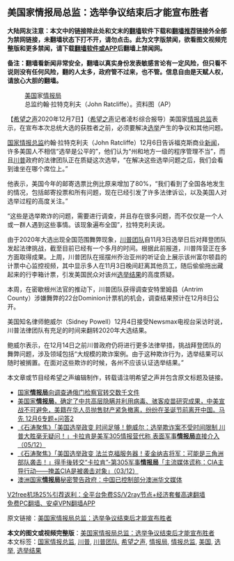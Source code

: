 <h2>美国家情报局总监：选举争议结束后才能宣布胜者</h2> <p class="notice"><b>大陆网友注意：本文中的链接除此处和文末的<a href="https://github.com/bannedbook/fanqiang" >翻墙</a>软件下载和<a href="https://github.com/killgcd/justmysocks/blob/master/README.md">翻墙推荐</a>链接外全部为禁网链接，未翻墙状态下打不开，请勿点击。此为文字版禁闻，欲看图文视频完整版和更多禁闻，请下载<a href="https://github.com/bannedbook/fanqiang">翻墙软件或APP</a>后翻墙上禁闻网。</p><p>备注：翻墙看新闻非常安全，翻墙以真实身份发表敏感言论有一定风险，但只看不说则没有任何风险，翻的人太多，政府管不过来，也不管。信息自由是天赋人权，请放心大胆的翻墙。</b></p>  <div class="entry"> <figure><figcaption><a href="https://www.bannedbook.org/bnews/tag/%e7%be%8e%e5%9b%bd/" class="st_tag internal_tag" rel="tag" title="标签 美国 下的日志">美国</a>家<a href="https://www.bannedbook.org/bnews/tag/%E6%83%85%E6%8A%A5%E5%B1%80/" class="st_tag internal_tag" rel="tag" title="标签 情报局 下的日志">情报局</a>总监约翰·拉特克利夫（John Ratcliffe）。资料图（AP）</figcaption></figure> <p>【<span class='wp_keywordlink_affiliate'><a href="https://www.soundofhope.org" title="希望之声" target="_blank">希望之声</a></span>2020年12月7日】（<a href="https://www.bannedbook.org/bnews/tag/%e5%b8%8c%e6%9c%9b%e4%b9%8b%e5%a3%b0/" class="st_tag internal_tag" rel="tag" title="标签 希望之声 下的日志">希望之声</a>记者凌杉综合报导）美国家<a href="https://www.bannedbook.org/bnews/tag/%e6%83%85%e6%8a%a5%e6%80%bb%e7%9b%91/" class="st_tag internal_tag" rel="tag" title="标签 情报总监 下的日志">情报总监</a>表示，在宣布本次总统大选的获胜者之前，必须要解决<a href="https://www.bannedbook.org/bnews/tag/%e9%80%89%e4%b8%be/" class="st_tag internal_tag" rel="tag" title="标签 选举 下的日志">选举</a>产生的争议和其他问题。</p> <p><a href="https://www.bannedbook.org/bnews/tag/%E5%9B%BD%E5%AE%B6%E6%83%85%E6%8A%A5%E6%80%BB%E7%9B%91/" class="st_tag internal_tag" rel="tag" title="标签 国家情报总监 下的日志">国家情报总监</a>约翰·拉特克利夫（John Ratcliffe）12月6日告诉福克斯商业<span class='wp_keywordlink_affiliate'><a href="https://www.bannedbook.org/" title="新闻">新闻</a></span>，许多美国人不相信“选举是公平的”，他们认为“州和地方一级的程序管理不当”，而且<a href="https://www.bannedbook.org/bnews/tag/%e5%b7%9d%e6%99%ae/" class="st_tag internal_tag" rel="tag" title="标签 川普 下的日志">川普</a>政府的法律团队正在质疑这次选举，“在解决这些选举问题之后，我们会看到谁坐在哪个席位上。”</p> <p>他表示，美国今年的邮寄选票比例比原来增加了80%，“我们看到了全国各地发生的情况，包括邮寄投票和所有问题，现在已经引发了许多法律诉讼，以及美国人对选举过程的高度关注。”</p>  <p>“这些是选举欺诈的问题，需要进行调查，并且存在很多问题，而不仅仅是一个人或一群人遇到这些事情。该现象遍布全国”，拉特克利夫说。</p> <p>由于2020年大选出现全国范围舞弊现象，<a href="https://www.bannedbook.org/bnews/tag/%e5%b7%9d%e6%99%ae%e5%9b%a2%e9%98%9f/" class="st_tag internal_tag" rel="tag" title="标签 川普团队 下的日志">川普团队</a>自11月3日选举日后对拜登团队发起法律挑战，截至目前已经有一个多月的时间。根据此前报道，川普阵营正在多方面取得成果。上周，川普团队在摇摆州乔治亚州的听证会上展示该州富尔顿县的计票中心监控视频，其中显示多人在11月3日晚间赶离其他员工，随后偷偷拖出藏起来的行李箱计票，引发美国民众对该州<a href="https://www.bannedbook.org/bnews/tag/%E9%80%89%E4%B8%BE%E7%BB%93%E6%9E%9C/" class="st_tag internal_tag" rel="tag" title="标签 选举结果 下的日志">选举结果</a>的高度质疑。</p> <p>本周，在密歇根州法官的推动下，川普团队获得调查安特里姆县（Antrim County）涉嫌舞弊的22台Dominion计票机的机会，调查结果预计在12月8日公开。</p>  <p>美国知名律师鲍威尔（Sidney Powell）12月4日接受Newsmax电视台采访时说，川普法律团队有充足的时间来翻转2020年大选结果。</p> <p>鲍威尔表示，在12月14日之前川普政府仍将进行更多法律举措，挑战拜登团队的舞弊问题，涉及领域包括“大规模的欺诈案例。由于这种欺诈行为，选举结果可以随时被搁置。在面对这些欺诈的时候，各州不应该认证选举结果。”</p> <p>本文章或节目经希望之声编辑制作，转载请注明希望之声并包含原文标题及链接。</p>  <ul class='op-related-articles' title='相关阅读'> <li><a href='https://www.bannedbook.org/bnews/cbnews/20201206/1442988.html' target='_blank'>国家<b>情报局</b>向调查通俄门检察官转交数千文件</a></li> <li><a href='https://www.bannedbook.org/bnews/bannedvideo/20201206/1442880.html' target='_blank'>美国家<b>情报局</b>，确定了中共高层隐瞒并利用病毒、骇客疫苗研究成果，中美宣战不可避免，美籍在华人员抛售财产紧急撤离，纷纷在圣诞节前离开中国。马先 12月6专题+问答2</a></li> <li><a href='https://www.bannedbook.org/bnews/bannedvideo/20201206/1442744.html' target='_blank'>《石涛聚焦》「美国选举政变 时间足够！鲍威尔：选举欺诈案不受时间限制 川普大胜毫无疑问！」卡拉肯是美军305情报营代称 表面军事<b>情报局</b>直接介入（05/12）</a></li> <li><a href='https://www.bannedbook.org/bnews/bannedvideo/20201204/1441618.html' target='_blank'>《石涛聚焦》「美国选举政变 法兰克福服务器！麦金纳吉将军：可能是三角洲部队袭击！」得手後转交“卡拉肯”-第305军事<b>情报局</b>「主流媒体谎称：CIA主导行动——掩盖CIA是被袭击对象」（03/12）</a></li> <li><a href='https://www.bannedbook.org/bnews/baitai/20201203/1441533.html' target='_blank'>澳洲国家<b>情报局</b>秘密警告政府：中国已控制部分澳洲华文媒体</a></li> </ul> <p class="texttj"> <a href="https://www.bannedbook.org/forum23/topic22702.html" target="_blank">V2free机场25%引荐返利：全平台免费SS/V2ray节点+经济套餐高速翻墙</a><br/> <a href="https://github.com/bannedbook/fanqiang/wiki/%E7%A6%81%E9%97%BB%E7%BD%91%E5%AE%89%E5%8D%93%E7%BF%BB%E5%A2%99%E6%96%B0%E9%97%BBAPP" target="_blank">免费PC翻墙、安卓VPN翻墙APP</a></p><p>原文链接：<a class="src_link"  href="https://www.soundofhope.org/post/451225" target="_blank">美国家情报局总监：选举争议结束后才能宣布胜者</a></p><a name='sharetosocial'></a>       <div><b>本文的图文或视频完整版</b>：<a href='https://www.bannedbook.org/bnews/comments/20201208/1443826.html'>美国家情报局总监：选举争议结束后才能宣布胜者</a></div>  </div><!--END ENTRY--> <div class="postfooter"> <div>本文标签：<a href="https://www.bannedbook.org/bnews/tag/%E5%9B%BD%E5%AE%B6%E6%83%85%E6%8A%A5%E6%80%BB%E7%9B%91/" rel="tag">国家情报总监</a>, <a href="https://www.bannedbook.org/bnews/tag/%e5%b7%9d%e6%99%ae/" rel="tag">川普</a>, <a href="https://www.bannedbook.org/bnews/tag/%e5%b7%9d%e6%99%ae%e5%9b%a2%e9%98%9f/" rel="tag">川普团队</a>, <a href="https://www.bannedbook.org/bnews/tag/%e5%b8%8c%e6%9c%9b%e4%b9%8b%e5%a3%b0/" rel="tag">希望之声</a>, <a href="https://www.bannedbook.org/bnews/tag/%E6%83%85%E6%8A%A5%E5%B1%80/" rel="tag">情报局</a>, <a href="https://www.bannedbook.org/bnews/tag/%e6%83%85%e6%8a%a5%e6%80%bb%e7%9b%91/" rel="tag">情报总监</a>, <a href="https://www.bannedbook.org/bnews/tag/%e7%be%8e%e5%9b%bd/" rel="tag">美国</a>, <a href="https://www.bannedbook.org/bnews/tag/%e9%80%89%e4%b8%be/" rel="tag">选举</a>, <a href="https://www.bannedbook.org/bnews/tag/%E9%80%89%E4%B8%BE%E7%BB%93%E6%9E%9C/" rel="tag">选举结果</a></div>  </div><!--END POSTFOOTER--> 